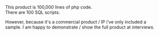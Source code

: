 This product is 100,000 lines of php code.<br/>
There are 100 SQL scripts.<br/>

However, because it's a commercial product / IP i've only included a sample. I am happy to demonstrate / show the full product at interviews.
